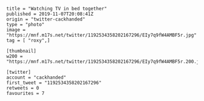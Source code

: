 ```
title = "Watching TV in bed together"
published = 2019-11-07T20:08:41Z
origin = "twitter-cackhanded"
type = "photo"
image = "https://mnf.m17s.net/twitter/1192534358202167296/EIy7q9fW4AMBF5r.jpg"
tag = [ "roxy",]

[thumbnail]
w200 = "https://mnf.m17s.net/twitter/1192534358202167296/EIy7q9fW4AMBF5r.200.jpg"

[twitter]
account = "cackhanded"
first_tweet = "1192534358202167296"
retweets = 0
favourites = 7
```

<p class='image'><img src='https://mnf.m17s.net/twitter/1192534358202167296/EIy7q9fW4AMBF5r.jpg' alt=''></p>

